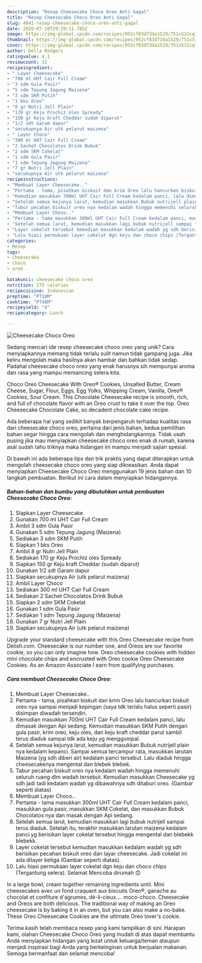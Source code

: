 ```yaml
---
description: "Resep Cheesecake Choco Oreo Anti Gagal"
title: "Resep Cheesecake Choco Oreo Anti Gagal"
slug: 4841-resep-cheesecake-choco-oreo-anti-gagal
date: 2020-07-10T19:29:11.785Z
image: https://img-global.cpcdn.com/recipes/952cf83d73da1529/751x532cq70/cheesecake-choco-oreo-foto-resep-utama.jpg
thumbnail: https://img-global.cpcdn.com/recipes/952cf83d73da1529/751x532cq70/cheesecake-choco-oreo-foto-resep-utama.jpg
cover: https://img-global.cpcdn.com/recipes/952cf83d73da1529/751x532cq70/cheesecake-choco-oreo-foto-resep-utama.jpg
author: Della Rodgers
ratingvalue: 4.1
reviewcount: 12
recipeingredient:
- " Layer Cheesecake"
- "700 ml UHT Cair Full Cream"
- "3 sdm Gula Pasir"
- "5 sdm Tepung Jagung Maizena"
- "3 sdm SKM Putih"
- "1 bks Oreo"
- "8 gr Nutri Jell Plain"
- "170 gr Keju Prochiz oles Spready"
- "150 gr Keju kraft Cheddar sudah diparut"
- "1/2 sdt Garam dapur"
- "secukupnya Air utk pelarut maizena"
- " Layer Choco"
- "300 ml UHT Cair Full Cream"
- "2 Sachet Chocolatos Drink Bubuk"
- "2 sdm SKM Cokelat"
- "1 sdm Gula Pasir"
- "1 sdm Tepung Jagung Maizena"
- "7 gr Nutri Jell Plain"
- "secukupnya Air utk pelarut maizena"
recipeinstructions:
- "Membuat Layer Cheesecake.."
- "Pertama - tama, pisahkan biskuit dan krim Oreo lalu hancurkan biskuit oreo nya sampai menjadi kepingan (saya tdk terlalu halus seperti pasir) disimpan diwadah tersendiri."
- "Kemudian masukkan 700ml UHT Cair Full Cream kedalam panci, lalu dimasak dengan Api sedang. Kemudian masukkan SKM Putih dengan gula pasir, krim oreo, keju oles, dan keju kraft cheddar parut sambil terus diaduk sampai tdk ada keju yg menggumpal."
- "Setelah semua kejunya larut, kemudian masukkan Bubuk nutrijell plain nya kedalam kepanci. Sampai semua tercampur rata, masukkan larutan Maizena (yg sdh diberi air) kedalam panci tersebut. Lalu diaduk hingga cheesecakenya mengental dan blebek blebek."
- "Tabur pecahan biskuit oreo nya kedalam wadah hingga memenuhi seluruh ruang dlm wadah tersebut. Kemudian masukkan Cheesecake yg sdh jadi tadi kedalam wadah yg dibawahnya sdh ditaburi oreo. (Gambar seperti diatas)"
- "Membuat Layer Choco.."
- "Pertama - tama masukkan 300ml UHT Cair Full Cream kedalam panci, masukkan gula pasir, masukkan SKM Cokelat, dan masukkan Bubuk Chocolatos nya dan masak dengan Api sedang."
- "Setelah semua larut, kemudian masukkan lagi bubuk nutrijell sampai terus diaduk. Setelah itu, terakhir masukkan larutan maizena kedalam panci yg berisikan layer cokelat tersebut hingga mengental dan blebekk blebekk."
- "Layer cokelat tersebut kemudian masukkan kedalam wadah yg sdh berisikan pecahan biskuit oreo dan layar cheesecake. Jadi cokelat ini ada dilayer ketiga (Gambar seperti diatas)."
- "Lalu hiasi permukaan layer cokelat dgn keju dan choco chips (Tergantung selera). Selamat Mencoba dirumah 😊"
categories:
- Resep
tags:
- cheesecake
- choco
- oreo

katakunci: cheesecake choco oreo 
nutrition: 275 calories
recipecuisine: Indonesian
preptime: "PT18M"
cooktime: "PT48M"
recipeyield: "4"
recipecategory: Lunch

---
```



![Cheesecake Choco Oreo](https://img-global.cpcdn.com/recipes/952cf83d73da1529/751x532cq70/cheesecake-choco-oreo-foto-resep-utama.jpg)

Sedang mencari ide resep cheesecake choco oreo yang unik? Cara menyiapkannya memang tidak terlalu sulit namun tidak gampang juga. Jika keliru mengolah maka hasilnya akan hambar dan bahkan tidak sedap. Padahal cheesecake choco oreo yang enak harusnya sih mempunyai aroma dan rasa yang mampu memancing selera kita.

Choco Oreo Cheesecake With Oreo® Cookies, Unsalted Butter, Cream Cheese, Sugar, Flour, Eggs, Egg Yolks, Whipping Cream, Vanilla, Oreo® Cookies, Sour Cream. This Chocolate Cheesecake recipe is smooth, rich, and full of chocolate flavor with an Oreo crust to take it over the top. Oreo Cheesecake Chocolate Cake, so decadent chocolate cake recipe.

Ada beberapa hal yang sedikit banyak berpengaruh terhadap kualitas rasa dari cheesecake choco oreo, pertama dari jenis bahan, kedua pemilihan bahan segar hingga cara mengolah dan menghidangkannya. Tidak usah pusing jika mau menyiapkan cheesecake choco oreo enak di rumah, karena asal sudah tahu triknya maka hidangan ini mampu menjadi sajian spesial.


Di bawah ini ada beberapa tips dan trik praktis yang dapat diterapkan untuk mengolah cheesecake choco oreo yang siap dikreasikan. Anda dapat menyiapkan Cheesecake Choco Oreo menggunakan 19 jenis bahan dan 10 langkah pembuatan. Berikut ini cara dalam menyiapkan hidangannya.

<!--inarticleads1-->

##### Bahan-bahan dan bumbu yang dibutuhkan untuk pembuatan Cheesecake Choco Oreo:

1. Siapkan  Layer Cheesecake
1. Gunakan 700 ml UHT Cair Full Cream
1. Ambil 3 sdm Gula Pasir
1. Gunakan 5 sdm Tepung Jagung (Maizena)
1. Sediakan 3 sdm SKM Putih
1. Siapkan 1 bks Oreo
1. Ambil 8 gr Nutri Jell Plain
1. Sediakan 170 gr Keju Prochiz oles Spready
1. Siapkan 150 gr Keju kraft Cheddar (sudah diparut)
1. Gunakan 1/2 sdt Garam dapur
1. Siapkan secukupnya Air (utk pelarut maizena)
1. Ambil  Layer Choco
1. Sediakan 300 ml UHT Cair Full Cream
1. Sediakan 2 Sachet Chocolatos Drink Bubuk
1. Siapkan 2 sdm SKM Cokelat
1. Gunakan 1 sdm Gula Pasir
1. Sediakan 1 sdm Tepung Jagung (Maizena)
1. Gunakan 7 gr Nutri Jell Plain
1. Siapkan secukupnya Air (utk pelarut maizena)


Upgrade your standard cheesecake with this Oreo Cheesecake recipe from Delish.com. Cheesecake is our number one, and Oreos are our favorite cookie, so you can only imagine how. Oreo cheesecake cookies with hidden mini chocolate chips and encrusted with Oreo cookie Oreo Cheesecake Cookies. As an Amazon Associate I earn from qualifying purchases. 

<!--inarticleads2-->

##### Cara membuat Cheesecake Choco Oreo:

1. Membuat Layer Cheesecake..
1. Pertama - tama, pisahkan biskuit dan krim Oreo lalu hancurkan biskuit oreo nya sampai menjadi kepingan (saya tdk terlalu halus seperti pasir) disimpan diwadah tersendiri.
1. Kemudian masukkan 700ml UHT Cair Full Cream kedalam panci, lalu dimasak dengan Api sedang. Kemudian masukkan SKM Putih dengan gula pasir, krim oreo, keju oles, dan keju kraft cheddar parut sambil terus diaduk sampai tdk ada keju yg menggumpal.
1. Setelah semua kejunya larut, kemudian masukkan Bubuk nutrijell plain nya kedalam kepanci. Sampai semua tercampur rata, masukkan larutan Maizena (yg sdh diberi air) kedalam panci tersebut. Lalu diaduk hingga cheesecakenya mengental dan blebek blebek.
1. Tabur pecahan biskuit oreo nya kedalam wadah hingga memenuhi seluruh ruang dlm wadah tersebut. Kemudian masukkan Cheesecake yg sdh jadi tadi kedalam wadah yg dibawahnya sdh ditaburi oreo. (Gambar seperti diatas)
1. Membuat Layer Choco..
1. Pertama - tama masukkan 300ml UHT Cair Full Cream kedalam panci, masukkan gula pasir, masukkan SKM Cokelat, dan masukkan Bubuk Chocolatos nya dan masak dengan Api sedang.
1. Setelah semua larut, kemudian masukkan lagi bubuk nutrijell sampai terus diaduk. Setelah itu, terakhir masukkan larutan maizena kedalam panci yg berisikan layer cokelat tersebut hingga mengental dan blebekk blebekk.
1. Layer cokelat tersebut kemudian masukkan kedalam wadah yg sdh berisikan pecahan biskuit oreo dan layar cheesecake. Jadi cokelat ini ada dilayer ketiga (Gambar seperti diatas).
1. Lalu hiasi permukaan layer cokelat dgn keju dan choco chips (Tergantung selera). Selamat Mencoba dirumah 😊


In a large bowl, cream together remaining ingredients until. Mini cheesecakes avec un fond craquant aux biscuits Oreo®, ganache au chocolat et confiture d&#39;agrumes, dé-li-cieux…. moco-choco. Cheesecake and Oreos are both delicious. The traditional way of making an Oreo cheesecake is by baking it in an oven, but you can also make a no-bake. These Oreo Cheesecake Cookies are the ultimate Oreo lover&#39;s cookie. 

Terima kasih telah membaca resep yang kami tampilkan di sini. Harapan kami, olahan Cheesecake Choco Oreo yang mudah di atas dapat membantu Anda menyiapkan hidangan yang lezat untuk keluarga/teman ataupun menjadi inspirasi bagi Anda yang berkeinginan untuk berjualan makanan. Semoga bermanfaat dan selamat mencoba!
